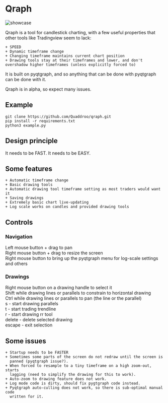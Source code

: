 # Qraph

![showcase](https://media0.giphy.com/media/v1.Y2lkPTc5MGI3NjExNjVpMGlqeWhqM3F1aXl3ZjVjd29pY2RveHIxd3M5MjJpbmhmNTh0dSZlcD12MV9pbnRlcm5hbF9naWZfYnlfaWQmY3Q9Zw/ItxqVuG7kGHFFNgxsY/source.gif)

Qraph is a tool for candlestick charting, with a few useful properties that
other tools like Tradingview seem to lack:

    + SPEED
    + Dynamic timeframe change
    + Changing timeframe maintains current chart position
    + Drawing tools stay at their timeframes and lower, and don't overshadow higher timeframes (unless explicitly forced to)

It is built on pyqtgraph, and so anything that can be done with pyqtgraph can be
done with it.

Qraph is in alpha, so expect many issues.

## Example

```
git clone https://github.com/Quaddroo/qraph.git
pip install -r requirements.txt
python3 example.py
```

## Design principle
It needs to be FAST.
It needs to be EASY.

## Some features
    + Automatic timeframe change
    + Basic drawing tools
    + Automatic drawing tool timeframe setting as most traders would want it
    + Saving drawings
    + Extremely basic chart live-updating
    + Log scale works on candles and provided drawing tools

## Controls
### Navigation
Left mouse button + drag to pan    
Right mouse button + drag to resize the screen    
Right mouse button to bring up the pyqtgraph menu for log-scale settings and others


### Drawings
Right mouse button on a drawing handle to select it    
Shift while drawing lines or parallels to constrain to horizontal drawing    
Ctrl while drawing lines or parallels to pan (the line or the parallel)    
s - start drawing parallels    
t - start trading trendline    
r - start drawing rr tool    
delete - delete selected drawing    
escape - exit selection    

## Some issues
    + Startup needs to be FASTER
    + Sometimes some parts of the screen do not redraw until the screen is
      panned (pyqtgraph issue?).
    + When forced to resample to a tiny timeframe on a high zoom-out, starts
      lagging (need to simplify the drawing for this to work).
    + Auto-zoom to drawing feature does not work.
    + Log mode code is dirty, should fix pygtgraph code instead.
    + Pyqtgraph auto-culling does not work, so there is sub-optimal manual code
      written for it.
